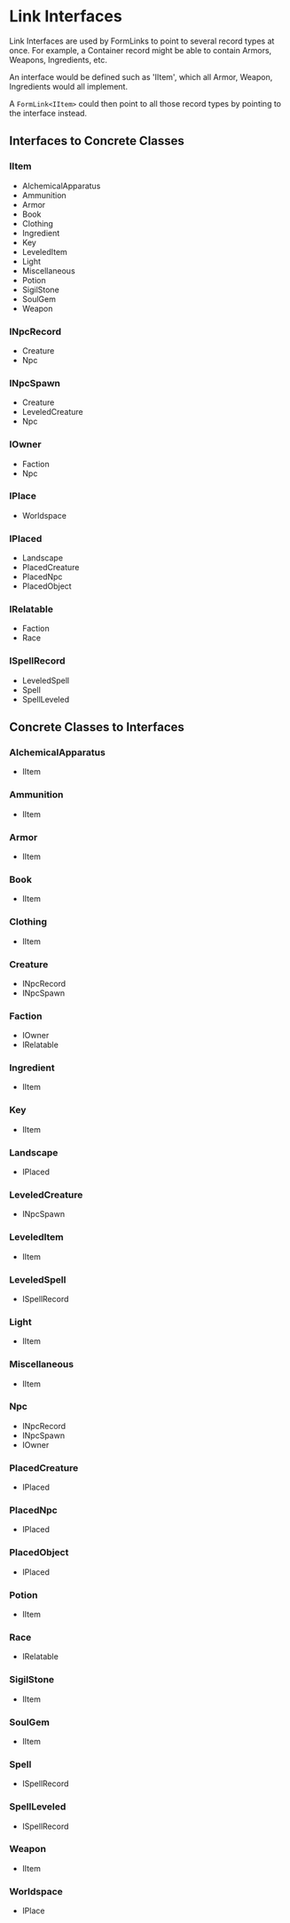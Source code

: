 # Link Interfaces
Link Interfaces are used by FormLinks to point to several record types at once.  For example, a Container record might be able to contain Armors, Weapons, Ingredients, etc.

An interface would be defined such as 'IItem', which all Armor, Weapon, Ingredients would all implement.

A `FormLink<IItem>` could then point to all those record types by pointing to the interface instead.
## Interfaces to Concrete Classes
### IItem
- AlchemicalApparatus
- Ammunition
- Armor
- Book
- Clothing
- Ingredient
- Key
- LeveledItem
- Light
- Miscellaneous
- Potion
- SigilStone
- SoulGem
- Weapon
### INpcRecord
- Creature
- Npc
### INpcSpawn
- Creature
- LeveledCreature
- Npc
### IOwner
- Faction
- Npc
### IPlace
- Worldspace
### IPlaced
- Landscape
- PlacedCreature
- PlacedNpc
- PlacedObject
### IRelatable
- Faction
- Race
### ISpellRecord
- LeveledSpell
- Spell
- SpellLeveled
## Concrete Classes to Interfaces
### AlchemicalApparatus
- IItem
### Ammunition
- IItem
### Armor
- IItem
### Book
- IItem
### Clothing
- IItem
### Creature
- INpcRecord
- INpcSpawn
### Faction
- IOwner
- IRelatable
### Ingredient
- IItem
### Key
- IItem
### Landscape
- IPlaced
### LeveledCreature
- INpcSpawn
### LeveledItem
- IItem
### LeveledSpell
- ISpellRecord
### Light
- IItem
### Miscellaneous
- IItem
### Npc
- INpcRecord
- INpcSpawn
- IOwner
### PlacedCreature
- IPlaced
### PlacedNpc
- IPlaced
### PlacedObject
- IPlaced
### Potion
- IItem
### Race
- IRelatable
### SigilStone
- IItem
### SoulGem
- IItem
### Spell
- ISpellRecord
### SpellLeveled
- ISpellRecord
### Weapon
- IItem
### Worldspace
- IPlace

